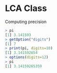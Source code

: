 # LCA Class


Computing precision
```R
> pi
[1] 3.141593
> getOption("digits")
[1] 7
> print(pi, digits=10)
[1] 3.141592654
> options(digits=12)
> pi
[1] 3.14159265359
```
